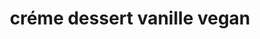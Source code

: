 ---
title: créme dessert vanille vegan
draft: false
description: (alternative vegan de l'ile flottante)
layout: recettes
type: dessert
categories:
  - Sucrée
regime:
  - vegetarien
  - sans-gluten
  - vegan
  - sans-lactose
cuisson: Oui
temperature: Froid
plate: 10
check: Non
checkAlwaysOk: false
ingredients:
  lof:
    - quantite: 2
      title: lait d’amande
      unit: litre
    - quantite: 60
      title: Farine de maïs
      unit: grammes
  sucres:
    - commentaire: ""
      quantite: 1
      title: gousse de vanille
      unit: unité
    - quantite: 0.5
      title: vanille extrait concentré
      unit: ml
    - quantite: 200
      title: sucre blanc
      unit: grammes
preparation: >-
  a faire la veille :


  ouvrir la gousse de vanille en 2 et faire infuser a chaud 10 min dans le lait. ajouter l'extrait de vanille.


  melanger la maizena dans un peu de la preparation pour bien la diluer


  faire chauffer doucement en remuant jusqu'a fremissement. ca doit epaissir un peu. mettre dans des ramequins au frais.
preparation24h: >-
  ouvrir la gousse de vanille en 2 et faire infuser a chaud 10 min dans le lait.
  ajouter l'extrait de vanille.


  melanger la maizena dans un peu de la preparation pour bien la diluer


  faire chauffer doucement en remuant jusqu'a fremissement. ca doit epaissir un peu. mettre dans des ramequins au frais.
publishDate: 2024-06-13 08:46:00+00:00
---